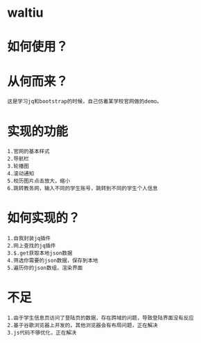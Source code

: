 # waltiu
# 如何使用？
    
# 从何而来？
    这是学习jq和bootstrap的时候，自己仿着某学校官网做的demo。
# 实现的功能
    1.官网的基本样式
    2.导航栏
    3.轮播图
    4.滚动通知
    5.校历图片点击放大，缩小
    6.跳转教务网，输入不同的学生账号，跳转到不同的学生个人信息
# 如何实现的？
    1.自我封装jq插件
    2.网上查找的jq插件
    3.$.get获取本地json数据
    4.筛选你需要的json数据，保存到本地
    5.遍历你的json数组，渲染界面
    
# 不足
    1.由于学生信息页访问了登陆页的数据，存在跨域的问题，导致登陆界面没有反应
    2.基于谷歌浏览器上开发的，其他浏览器会有布局问题，正在解决
    3.js代码不够优化，正在解决
